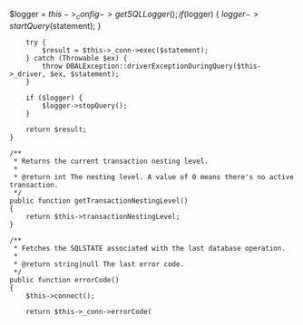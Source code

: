  $logger = $this->_config->getSQLLogger();
        if ($logger) {
            $logger->startQuery($statement);
        }

        try {
            $result = $this->_conn->exec($statement);
        } catch (Throwable $ex) {
            throw DBALException::driverExceptionDuringQuery($this->_driver, $ex, $statement);
        }

        if ($logger) {
            $logger->stopQuery();
        }

        return $result;
    }

    /**
     * Returns the current transaction nesting level.
     *
     * @return int The nesting level. A value of 0 means there's no active transaction.
     */
    public function getTransactionNestingLevel()
    {
        return $this->transactionNestingLevel;
    }

    /**
     * Fetches the SQLSTATE associated with the last database operation.
     *
     * @return string|null The last error code.
     */
    public function errorCode()
    {
        $this->connect();

        return $this->_conn->errorCode(
